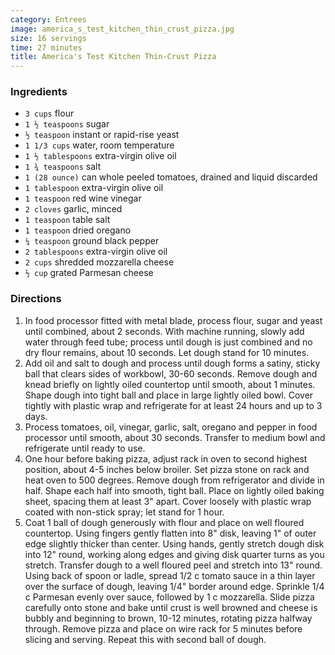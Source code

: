 ```yaml
---
category: Entrees
image: america_s_test_kitchen_thin_crust_pizza.jpg
size: 16 servings
time: 27 minutes
title: America's Test Kitchen Thin-Crust Pizza
---
```

### Ingredients

* `3 cups` flour
* `1 ½ teaspoons` sugar
* `½ teaspoon` instant or rapid-rise yeast
* `1 1/3 cups` water, room temperature
* `1 ½ tablespoons` extra-virgin olive oil
* `1 ¾ teaspoons` salt
* `1 (28 ounce)` can whole peeled tomatoes, drained and liquid discarded
* `1 tablespoon` extra-virgin olive oil
* `1 teaspoon` red wine vinegar
* `2 cloves` garlic, minced
* `1 teaspoon` table salt
* `1 teaspoon` dried oregano
* `¼ teaspoon` ground black pepper
* `2 tablespoons` extra-virgin olive oil
* `2 cups` shredded mozzarella cheese
* `½ cup` grated Parmesan cheese

### Directions

1. In food processor fitted with metal blade, process flour, sugar and yeast until combined, about 2 seconds. With machine running, slowly add water through feed tube; process until dough is just combined and no dry flour remains, about 10 seconds. Let dough stand for 10 minutes.
2. Add oil and salt to dough and process until dough forms a satiny, sticky ball that clears sides of workbowl, 30-60 seconds. Remove dough and knead briefly on lightly oiled countertop until smooth, about 1 minutes. Shape dough into tight ball and place in large lightly oiled bowl. Cover tightly with plastic wrap and refrigerate for at least 24 hours and up to 3 days.
3. Process tomatoes, oil, vinegar, garlic, salt, oregano and pepper in food processor until smooth, about 30 seconds. Transfer to medium bowl and refrigerate until ready to use.
4. One hour before baking pizza, adjust rack in oven to second highest position, about 4-5 inches below broiler. Set pizza stone on rack and heat oven to 500 degrees. Remove dough from refrigerator and divide in half. Shape each half into smooth, tight ball. Place on lightly oiled baking sheet, spacing them at least 3" apart. Cover loosely with plastic wrap coated with non-stick spray; let stand for 1 hour.
5. Coat 1 ball of dough generously with flour and place on well floured countertop. Using fingers gently flatten into 8" disk, leaving 1" of outer edge slightly thicker than center. Using hands, gently stretch dough disk into 12" round, working along edges and giving disk quarter turns as you stretch. Transfer dough to a well floured peel and stretch into 13" round. Using back of spoon or ladle, spread 1/2 c tomato sauce in a thin layer over the surface of dough, leaving 1/4" border around edge. Sprinkle 1/4 c Parmesan evenly over sauce, followed by 1 c mozzarella. Slide pizza carefully onto stone and bake until crust is well browned and cheese is bubbly and beginning to brown, 10-12 minutes, rotating pizza halfway through. Remove pizza and place on wire rack for 5 minutes before slicing and serving. Repeat this with second ball of dough.